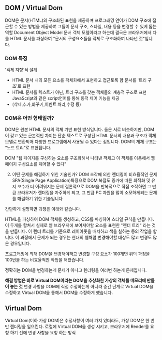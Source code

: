 ## DOM / Virtual Dom 
DOM은 문서(HTML)의 구조화된 표현을 제공하며 프로그래밍 언어가 DOM 구조에 접근할 수 있는 방법을 제공하여 그들이 문서 구조, 스타일, 내용 등을 변경할 수 있게 돕는 역할
Document Object Model
문서 객체 모델이라고 하는데 결국은 브라우저에서 다룰 HTML 문서를 파싱하여 "문서의 구성요소들을 객체로 구조화하여 나타낸 것"입니다.

### DOM 특징
'객체 지향'적 설계
* HTML 문서 내의 모든 요소를 객체화해서 표현하고 접근토록 함
문서를 '트리 구조'로 표현
* HTML 문서를 텍스트가 아닌, 트리 구조를 갖는 객체들의 계층적 구조로 표현
JavaScript와 같은 script언어를 통해 동적 제어 기능을 제공
* (삭제,추가,바꾸기,이벤트 처리,수정 등)

### DOM은 어떤 형태일까?
DOM은 원본 HTML 문서의 객체 기반 표현 방식입니다. 둘은 서로 비슷하지만, DOM이 갖고 있는 근본적인 차이는 단순 텍스트로 구성된 HTML 문서의 내용과 구조가 객체 모델로 변환되어 다양한 프로그램에서 사용될 수 있다는 점입니다.
DOM의 개체 구조는 “노드 트리”로 표현됩니다.

DOM
"웹 페이지를 구성하는 요소를 구조화해서 나타낸 객체고 이 객체를 이용해서 웹 페이지 구성요소를 제어할 수 있다"

2. 어떤 문제를 해결하기 위한 기술인가?
DOM 조작에 의한 렌더링이 비효율적인 문제
SPA(Single Page Application)특징으로 DOM 복잡도 증가에 따른 최적화 및 유지 보수가 더 어려워지는 문제
결론적으로 DOM을 반복적으로 직접 조작하면 그 만큼 브라우저가 렌더링을 자주하게 되고, 그 만큼 PC 자원을 많이 소모하게되는 문제를 해결하기 위한 기술입니다

간단하게 설명하면 과정은 아래와 같습니다.

HTML을 파싱하여 DOM 객체를 생성하고, CSS를 파싱하여 스타일 규칙을 만듭니다.
이 두개를 합쳐서 실제로 웹 브라우저에 보여져야할 요소를 표현한 "렌더 트리" 라는 것을 만듭니다.
이 렌더 트리를 기준으로 레이아웃을 배치하고 색을 칠하는 등의 작업을 합니다.
이 과정에서 문제가 되는 경우는 현대의 웹처럼 변경해야할 대상도 많고 변경도 많은 경우입니다.

프로그래밍에 의해 DOM을 변경해야하고 변경할 구성 요소가 100개면 위의 과정을 100번을 하는 비효율적인 작업을 해왔습니다.

정확히는 DOM을 변경하는게 문제가 아니고 렌더링을 여러번 하는게 문제입니다.

**해결 방법은 바로 Virtual DOM이라는 DOM을 추상화한 가상의 객체를 메모리에 만들어 놓는 것**
변경 사항을 DOM에 직접 수정하는게 아니라 중간 단계로 Virtual DOM을 수정하고 Virtual DOM을 통해서 DOM을 수정하게 했습니다.


## Virtual Dom
Virtual Dom(이하 가상 DOM)은 수정사항이 여러 가지 있더라도, 가상 DOM은 한 번만 렌더링을 일으킨다.
로컬에 Virtual DOM을 생성 시키고, 브라우저에 Render를 요청 하기 전에 변경 사항을 요청 하는 방식



